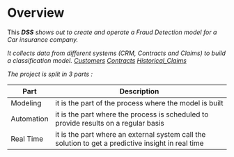 # Overview

This <i class="icon-dkubird" />**DSS**  shows out to create and operate a Fraud Detection model for a Car insurance company.

It collects data from different systems (CRM, Contracts and Claims) to build a classification model.
[Customers](dataset:Customers)
[Contracts](dataset:Contracts)
[Historical_Claims](dataset:Historical_Claims)

The project is split in 3 parts : 

| Part  | Description     |
|-------|-----------------|
| Modeling | it is the part of the process where the model is built |
| Automation |   it is the part where the process is scheduled to provide results on a regular basis    |
| Real Time  |  it is the part where an external system call the solution to get a predictive insight in real time |